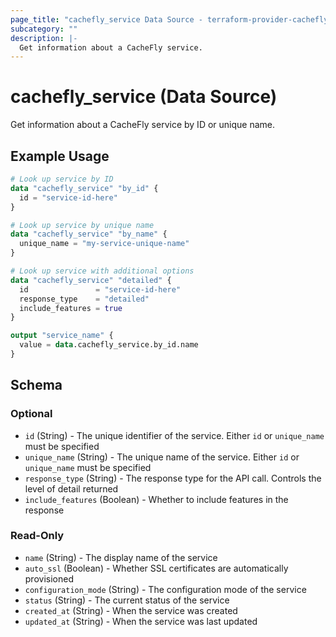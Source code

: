 ```yaml
---
page_title: "cachefly_service Data Source - terraform-provider-cachefly"
subcategory: ""
description: |-
  Get information about a CacheFly service.
---
```


# cachefly_service (Data Source)

Get information about a CacheFly service by ID or unique name.

## Example Usage

```terraform
# Look up service by ID
data "cachefly_service" "by_id" {
  id = "service-id-here"
}

# Look up service by unique name
data "cachefly_service" "by_name" {
  unique_name = "my-service-unique-name"
}

# Look up service with additional options
data "cachefly_service" "detailed" {
  id               = "service-id-here"
  response_type    = "detailed"
  include_features = true
}

output "service_name" {
  value = data.cachefly_service.by_id.name
}
```

## Schema

### Optional

- `id` (String) - The unique identifier of the service. Either `id` or `unique_name` must be specified
- `unique_name` (String) - The unique name of the service. Either `id` or `unique_name` must be specified
- `response_type` (String) - The response type for the API call. Controls the level of detail returned
- `include_features` (Boolean) - Whether to include features in the response

### Read-Only

- `name` (String) - The display name of the service
- `auto_ssl` (Boolean) - Whether SSL certificates are automatically provisioned
- `configuration_mode` (String) - The configuration mode of the service
- `status` (String) - The current status of the service
- `created_at` (String) - When the service was created
- `updated_at` (String) - When the service was last updated